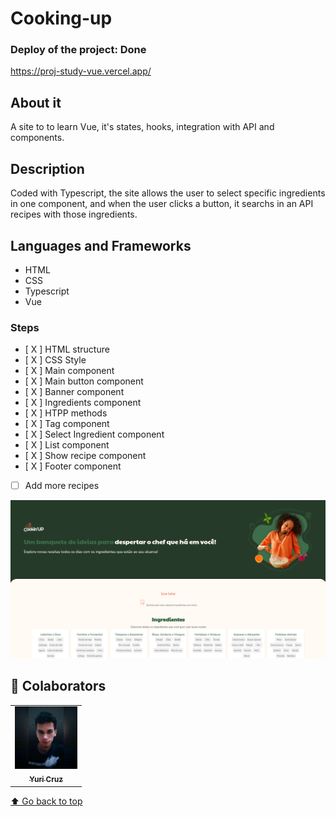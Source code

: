 # Cooking-up

<!---Esses são exemplos. Veja https://shields.io para outras pessoas ou para personalizar este conjunto de escudos. Você pode querer incluir dependências, status do projeto e informações de licença aqui--->
### Deploy of the project: Done
https://proj-study-vue.vercel.app/

## About it
A site to to learn Vue, it's states, hooks, integration with API and components.

## Description
Coded with Typescript, the site allows the user to select specific ingredients in one component, and when the user clicks a button, it searchs in an API recipes with those ingredients.

<div id='comeco'>
 </div>

## Languages and Frameworks
- HTML
- CSS
- Typescript
- Vue

### Steps

- [ X ] HTML structure
- [ X ] CSS Style
- [ X ] Main component
- [ X ] Main button component
- [ X ] Banner component
- [ X ] Ingredients component
- [ X ] HTPP methods
- [ X ] Tag component
- [ X ] Select Ingredient component
- [ X ] List component
- [ X ] Show recipe component
- [ X ] Footer component
- [   ] Add more recipes

<img src="https://raw.githubusercontent.com/YuriCF1/Proj.Study-Vue/main/src/assets/example.png" alt="imagem do site">

## 🤝 Colaborators

<table>
  <tr>
    <td align="center">
      <a href="https://www.linkedin.com/in/yf19/">
        <img src="https://github.com/YuriCF1/YuriCF1/blob/main/99689063.jpg" width="100px;" alt="Foto do Yuri Cruz no GitHub"/><br>
        <sub>
          <b>Yuri Cruz</b>
        </sub>
      </a>
    </td>
 
</table>


[⬆ Go back to top](#comeco)<br>
